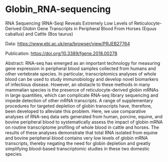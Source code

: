 # Globin_RNA-sequencing

RNA Sequencing (RNA-Seq) Reveals Extremely Low Levels of Reticulocyte-Derived Globin Gene Transcripts in Peripheral Blood From Horses (Equus caballus) and Cattle (Bos taurus)

Data: https://www.ebi.ac.uk/ena/browser/view/PRJEB27764

Publication: https://doi.org/10.3389/fgene.2018.00278

Abstract: RNA-seq has emerged as an important technology for measuring gene expression in peripheral blood samples collected from humans and other vertebrate species. In particular, transcriptomics analyses of whole blood can be used to study immunobiology and develop novel biomarkers of infectious disease. However, an obstacle to these methods in many mammalian species is the presence of reticulocyte-derived globin mRNAs in large quantities, which can complicate RNA-seq library sequencing and impede detection of other mRNA transcripts. A range of supplementary procedures for targeted depletion of globin transcripts have, therefore, been developed to alleviate this problem. Here, we use comparative analyses of RNA-seq data sets generated from human, porcine, equine, and bovine peripheral blood to systematically assess the impact of globin mRNA on routine transcriptome profiling of whole blood in cattle and horses. The results of these analyses demonstrate that total RNA isolated from equine and bovine peripheral blood contains very low levels of globin mRNA transcripts, thereby negating the need for globin depletion and greatly simplifying blood-based transcriptomic studies in these two domestic species.
